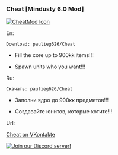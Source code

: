 ### Cheat [Mindusty 6.0 Mod] 
[![CheatMod Icon](https://raw.githubusercontent.com/paulieg626/Cheat/master/icon.png)]()

En:

`Download: paulieg626/Cheat`

- Fill the core up to 900kk items!!!

- Spawn units who you want!!!

Ru:

`Скачать: paulieg626/Cheat`

- Заполни ядро до 900кк предметов!!!

- Создавайте юнитов, которые хотите!!!

Url:

[Cheat on VKontakte](https://vk.com/mindustry_cheat)

[![Join our Discord server!](https://invidget.switchblade.xyz/UJyZWayvGH)](https://discord.gg/UJyZWayvGH)
